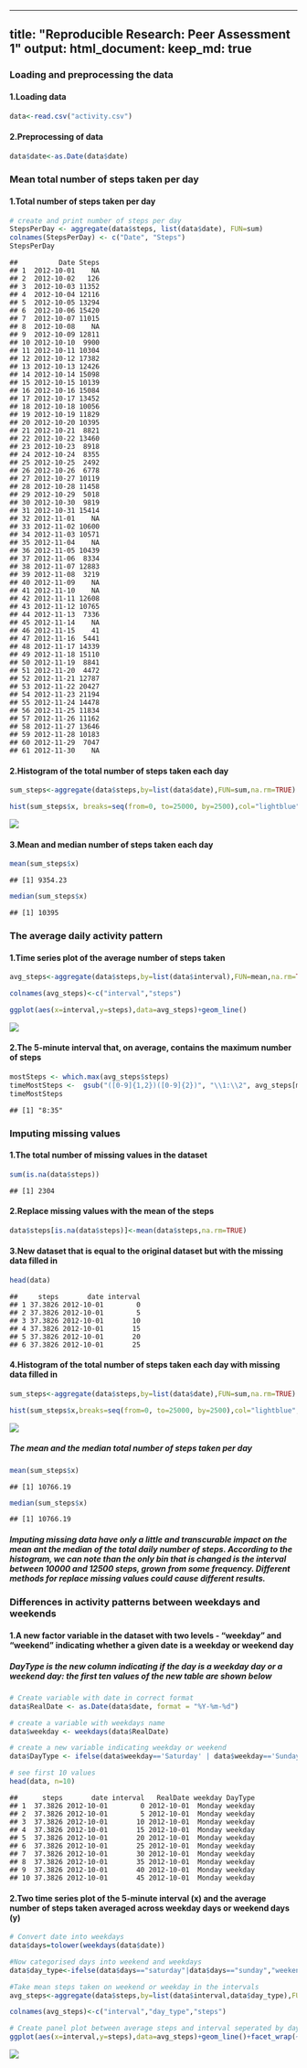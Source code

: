 
---
title: "Reproducible Research: Peer Assessment 1"
output: 
  html_document:
    keep_md: true
---
    



### **Loading and preprocessing the data**

#### 1.Loading data

```r
data<-read.csv("activity.csv")
```
#### 2.Preprocessing of data

```r
data$date<-as.Date(data$date)
```


### **Mean total number of steps taken per day**

#### 1.Total number of steps taken per day

```r
# create and print number of steps per day
StepsPerDay <- aggregate(data$steps, list(data$date), FUN=sum)
colnames(StepsPerDay) <- c("Date", "Steps")
StepsPerDay
```

```
##          Date Steps
## 1  2012-10-01    NA
## 2  2012-10-02   126
## 3  2012-10-03 11352
## 4  2012-10-04 12116
## 5  2012-10-05 13294
## 6  2012-10-06 15420
## 7  2012-10-07 11015
## 8  2012-10-08    NA
## 9  2012-10-09 12811
## 10 2012-10-10  9900
## 11 2012-10-11 10304
## 12 2012-10-12 17382
## 13 2012-10-13 12426
## 14 2012-10-14 15098
## 15 2012-10-15 10139
## 16 2012-10-16 15084
## 17 2012-10-17 13452
## 18 2012-10-18 10056
## 19 2012-10-19 11829
## 20 2012-10-20 10395
## 21 2012-10-21  8821
## 22 2012-10-22 13460
## 23 2012-10-23  8918
## 24 2012-10-24  8355
## 25 2012-10-25  2492
## 26 2012-10-26  6778
## 27 2012-10-27 10119
## 28 2012-10-28 11458
## 29 2012-10-29  5018
## 30 2012-10-30  9819
## 31 2012-10-31 15414
## 32 2012-11-01    NA
## 33 2012-11-02 10600
## 34 2012-11-03 10571
## 35 2012-11-04    NA
## 36 2012-11-05 10439
## 37 2012-11-06  8334
## 38 2012-11-07 12883
## 39 2012-11-08  3219
## 40 2012-11-09    NA
## 41 2012-11-10    NA
## 42 2012-11-11 12608
## 43 2012-11-12 10765
## 44 2012-11-13  7336
## 45 2012-11-14    NA
## 46 2012-11-15    41
## 47 2012-11-16  5441
## 48 2012-11-17 14339
## 49 2012-11-18 15110
## 50 2012-11-19  8841
## 51 2012-11-20  4472
## 52 2012-11-21 12787
## 53 2012-11-22 20427
## 54 2012-11-23 21194
## 55 2012-11-24 14478
## 56 2012-11-25 11834
## 57 2012-11-26 11162
## 58 2012-11-27 13646
## 59 2012-11-28 10183
## 60 2012-11-29  7047
## 61 2012-11-30    NA
```


#### 2.Histogram of the total number of steps taken each day

```r
sum_steps<-aggregate(data$steps,by=list(data$date),FUN=sum,na.rm=TRUE) 

hist(sum_steps$x, breaks=seq(from=0, to=25000, by=2500),col="lightblue", xlab="Total number of steps", ylim=c(0,20), main="Histogram of the total number of steps taken each day\n(NA removed)")
```

![](PA1_template_files/figure-html/unnamed-chunk-5-1.png)<!-- -->



#### 3.Mean and median number of steps taken each day

```r
mean(sum_steps$x)
```

```
## [1] 9354.23
```


```r
median(sum_steps$x)
```

```
## [1] 10395
```


### **The average daily activity pattern**

#### 1.Time series plot of the average number of steps taken 

```r
avg_steps<-aggregate(data$steps,by=list(data$interval),FUN=mean,na.rm=TRUE)

colnames(avg_steps)<-c("interval","steps")

ggplot(aes(x=interval,y=steps),data=avg_steps)+geom_line()
```

![](PA1_template_files/figure-html/unnamed-chunk-8-1.png)<!-- -->


#### 2.The 5-minute interval that, on average, contains the maximum number of steps


```r
mostSteps <- which.max(avg_steps$steps)
timeMostSteps <-  gsub("([0-9]{1,2})([0-9]{2})", "\\1:\\2", avg_steps[mostSteps,'interval'])
timeMostSteps
```

```
## [1] "8:35"
```



### **Imputing missing values**


#### 1.The total number of missing values in the dataset

```r
sum(is.na(data$steps))
```

```
## [1] 2304
```


#### 2.Replace missing values with the mean of the steps


```r
data$steps[is.na(data$steps)]<-mean(data$steps,na.rm=TRUE)
```


#### 3.New dataset that is equal to the original dataset but with the missing data filled in

```r
head(data)
```

```
##     steps       date interval
## 1 37.3826 2012-10-01        0
## 2 37.3826 2012-10-01        5
## 3 37.3826 2012-10-01       10
## 4 37.3826 2012-10-01       15
## 5 37.3826 2012-10-01       20
## 6 37.3826 2012-10-01       25
```


#### 4.Histogram of the total number of steps taken each day with missing data filled in

```r
sum_steps<-aggregate(data$steps,by=list(data$date),FUN=sum,na.rm=TRUE) 

hist(sum_steps$x,breaks=seq(from=0, to=25000, by=2500),col="lightblue", xlab="Total number of steps", ylim=c(0, 30 ), main="Total number of steps taken each day\n(NA replaced by mean)")
```

![](PA1_template_files/figure-html/unnamed-chunk-13-1.png)<!-- -->


##### The mean and the median total number of steps taken per day

```r
mean(sum_steps$x)
```

```
## [1] 10766.19
```

```r
median(sum_steps$x)
```

```
## [1] 10766.19
```


##### Imputing missing data have only a little and transcurable impact on the mean ant the median of the total daily number of steps. According to the histogram, we can note than the only bin that is changed is the interval between 10000 and 12500 steps, grown from some frequency. Different methods for replace missing values could cause different results.



### **Differences in activity patterns between weekdays and weekends**

#### 1.A new factor variable in the dataset with two levels - “weekday” and “weekend” indicating whether a given date is a weekday or weekend day

##### DayType is the new column indicating if the day is a weekday day or a weekend day: the first ten values of the new table are shown below


```r
# Create variable with date in correct format
data$RealDate <- as.Date(data$date, format = "%Y-%m-%d")

# create a variable with weekdays name
data$weekday <- weekdays(data$RealDate)

# create a new variable indicating weekday or weekend
data$DayType <- ifelse(data$weekday=='Saturday' | data$weekday=='Sunday', 'weekend','weekday')

# see first 10 values
head(data, n=10)
```

```
##      steps       date interval   RealDate weekday DayType
## 1  37.3826 2012-10-01        0 2012-10-01  Monday weekday
## 2  37.3826 2012-10-01        5 2012-10-01  Monday weekday
## 3  37.3826 2012-10-01       10 2012-10-01  Monday weekday
## 4  37.3826 2012-10-01       15 2012-10-01  Monday weekday
## 5  37.3826 2012-10-01       20 2012-10-01  Monday weekday
## 6  37.3826 2012-10-01       25 2012-10-01  Monday weekday
## 7  37.3826 2012-10-01       30 2012-10-01  Monday weekday
## 8  37.3826 2012-10-01       35 2012-10-01  Monday weekday
## 9  37.3826 2012-10-01       40 2012-10-01  Monday weekday
## 10 37.3826 2012-10-01       45 2012-10-01  Monday weekday
```


#### 2.Two time series plot of the 5-minute interval (x) and the average number of steps taken averaged across weekday days or weekend days (y)


```r
# Convert date into weekdays
data$days=tolower(weekdays(data$date))

#Now categorised days into weekend and weekdays
data$day_type<-ifelse(data$days=="saturday"|data$days=="sunday","weekend","weekday")

#Take mean steps taken on weekend or weekday in the intervals
avg_steps<-aggregate(data$steps,by=list(data$interval,data$day_type),FUN=mean,na.rm=TRUE)

colnames(avg_steps)<-c("interval","day_type","steps")

# Create panel plot between average steps and interval seperated by day type
ggplot(aes(x=interval,y=steps),data=avg_steps)+geom_line()+facet_wrap(~avg_steps$day_type)
```

![](PA1_template_files/figure-html/unnamed-chunk-16-1.png)<!-- -->












